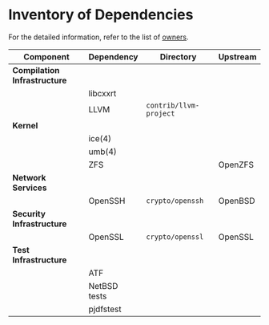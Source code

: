 # Inventory of Dependencies

For the detailed information, refer to the list of [owners](owners.md).

| Component                      | Dependency   | Directory              | Upstream |
| ------------------------------ | ------------ | ---------------------- | -------- |
| __Compilation Infrastructure__ |              |                        |          |
|                                | libcxxrt     |                        |          |
|                                | LLVM         | `contrib/llvm-project` |          |
| __Kernel__                     |              |                        |          |
|                                | ice(4)       |                        |          |
|                                | umb(4)       |                        |          |
|                                | ZFS          |                        | OpenZFS  |
| __Network Services__           |              |                        |          |
|                                | OpenSSH      | `crypto/openssh`       | OpenBSD  |
| __Security Infrastructure__    |              |                        |          |
|                                | OpenSSL      | `crypto/openssl`       | OpenSSL  |
| __Test Infrastructure__        |              |                        |          |
|                                | ATF          |                        |          |
|                                | NetBSD tests |                        |          |
|                                | pjdfstest    |                        |          |
